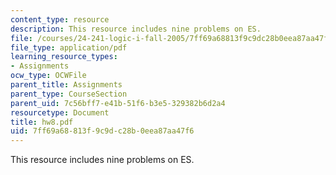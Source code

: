 ```yaml
---
content_type: resource
description: This resource includes nine problems on ES.
file: /courses/24-241-logic-i-fall-2005/7ff69a68813f9c9dc28b0eea87aa47f6_hw8.pdf
file_type: application/pdf
learning_resource_types:
- Assignments
ocw_type: OCWFile
parent_title: Assignments
parent_type: CourseSection
parent_uid: 7c56bff7-e41b-51f6-b3e5-329382b6d2a4
resourcetype: Document
title: hw8.pdf
uid: 7ff69a68-813f-9c9d-c28b-0eea87aa47f6
---
```

This resource includes nine problems on ES.

